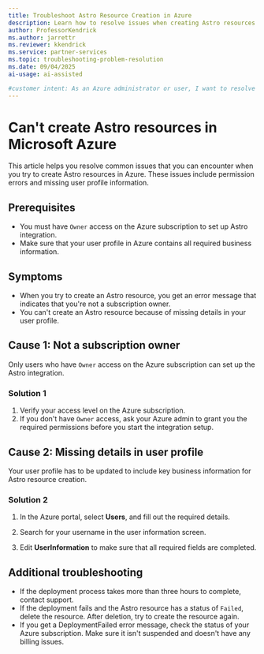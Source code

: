 ```yaml
---
title: Troubleshoot Astro Resource Creation in Azure
description: Learn how to resolve issues when creating Astro resources in Azure, including permission and user profile requirements.
author: ProfessorKendrick
ms.author: jarrettr
ms.reviewer: kkendrick
ms.service: partner-services
ms.topic: troubleshooting-problem-resolution
ms.date: 09/04/2025
ai-usage: ai-assisted

#customer intent: As an Azure administrator or user, I want to resolve issues when I create Astro resources so that I can successfully set up Astro integration.
---
```


# Can't create Astro resources in Microsoft Azure

This article helps you resolve common issues that you can encounter when you try to create Astro resources in Azure. These issues include permission errors and missing user profile information.

## Prerequisites

- You must have `Owner` access on the Azure subscription to set up Astro integration.
- Make sure that your user profile in Azure contains all required business information.

## Symptoms

- When you try to create an Astro resource, you get an error message that indicates that you're not a subscription owner.
- You can't create an Astro resource because of missing details in your user profile.

## Cause 1: Not a subscription owner

Only users who have `Owner` access on the Azure subscription can set up the Astro integration.

### Solution 1

1. Verify your access level on the Azure subscription.
2. If you don't have `Owner` access, ask your Azure admin to grant you the required permissions before you start the integration setup.

## Cause 2: Missing details in user profile

Your user profile has to be updated to include key business information for Astro resource creation.

### Solution 2

1. In the Azure portal, select **Users**, and fill out the required details.

2. Search for your username in the user information screen.

3. Edit **UserInformation** to make sure that all required fields are completed.

## Additional troubleshooting

- If the deployment process takes more than three hours to complete, contact support.
- If the deployment fails and the Astro resource has a status of `Failed`, delete the resource. After deletion, try to create the resource again.
- If you get a DeploymentFailed error message, check the status of your Azure subscription. Make sure it isn't suspended and doesn't have any billing issues.